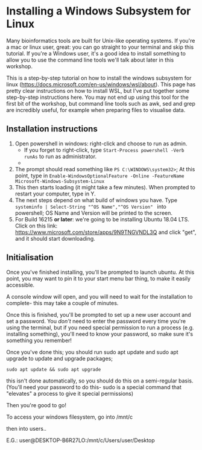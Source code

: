 # Installing a Windows Subsystem for Linux

Many bioinformatics tools are built for Unix-like operating systems. If you're a mac or linux user, great: you can go straight to your terminal and skip this tutorial. If you're a Windows user, it's a good idea to install something to allow you to use the command line tools we'll talk about later in this workshop.

This is a step-by-step tutorial on how to install the windows subsystem for linux (https://docs.microsoft.com/en-us/windows/wsl/about). This page has pretty clear instructions on how to install WSL, but I've put together some step-by-step instructions here. You may not end up using this tool for the first bit of the workshop, but command line tools such as awk, sed and grep are incredibly useful, for example when preparing files to visualise data. 

## Installation instructions

1. Open powershell in windows: right-click and choose to run as admin.
   - If you forget to right-click, type `Start-Process powershell -Verb runAs` to run as administrator.
   - 
2. The prompt should read something like `PS C:\WINDOWS\system32>`; At this point, type in `Enable-WindowsOptionalFeature -Online -FeatureName Microsoft-Windows-Subsystem-Linux`
3. This then starts loading (it might take a few minutes). When prompted to restart your computer, type in Y.
4. The next steps depend on what build of windows you have. Type `systeminfo | Select-String "^OS Name","^OS Version" ` into powershell; OS Name and Version will be printed to the screen. 
5. For Build 16215 **or later**: we're going to be installing Ubuntu 18.04 LTS. Click on this link: https://www.microsoft.com/store/apps/9N9TNGVNDL3Q and click "get", and it should start downloading.

## Initialisation

Once you've finished installing, you'll be prompted to launch ubuntu. At this point, you may want to pin it to your start menu bar thing, to make it easily accessible. 

A console window will open, and you will need to wait for the installation to complete- this may take a couple of minutes. 

Once this is finished, you'll be prompted to set up a new user account and set a password. You *don't* need to enter the password every time you're using the terminal, but if you need special permission to run a process (e.g. installing something), you'll need to know your password, so make sure it's something you remember!

Once you've done this; you should run sudo apt update and sudo apt upgrade to update and upgrade packages; 

`sudo apt update && sudo apt upgrade`

this isn't done automatically, so you should do this on a semi-regular basis. 
(You'll need your password to do this- sudo is a special command that "elevates" a process to give it special permissions)

Then you're good to go!

To access your windows filesystem, go into /mnt/c

then into users..

E.G.: user@DESKTOP-B6R27LO:/mnt/c/Users/user/Desktop 


